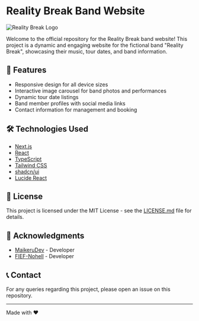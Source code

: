 # Reality Break Band Website

![Reality Break Logo](/public/logo.png)

Welcome to the official repository for the Reality Break band website! This project is a dynamic and engaging website for the fictional band "Reality Break", showcasing their music, tour dates, and band information.

## 🎸 Features

- Responsive design for all device sizes
- Interactive image carousel for band photos and performances
- Dynamic tour date listings
- Band member profiles with social media links
- Contact information for management and booking

## 🛠 Technologies Used

- [Next.js](https://nextjs.org/)
- [React](https://reactjs.org/)
- [TypeScript](https://www.typescriptlang.org/)
- [Tailwind CSS](https://tailwindcss.com/)
- [shadcn/ui](https://ui.shadcn.com/)
- [Lucide React](https://lucide.dev/) 

## 📜 License

This project is licensed under the MIT License - see the [LICENSE.md](LICENSE.md) file for details.

## 🙏 Acknowledgments

- [MaikeruDev](https://github.com/MaikeruDev) - Developer
- [FIEF-Nohell](https://github.com/FIEF-Nohell) - Developer

## 📞 Contact

For any queries regarding this project, please open an issue on this repository.

---

Made with ❤️
